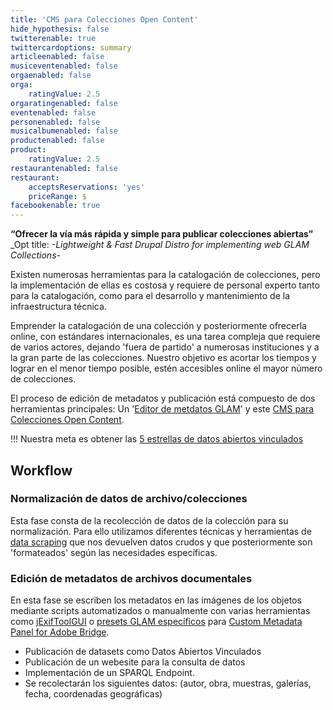 ```yaml
---
title: 'CMS para Colecciones Open Content'
hide_hypothesis: false
twitterenable: true
twittercardoptions: summary
articleenabled: false
musiceventenabled: false
orgaenabled: false
orga:
    ratingValue: 2.5
orgaratingenabled: false
eventenabled: false
personenabled: false
musicalbumenabled: false
productenabled: false
product:
    ratingValue: 2.5
restaurantenabled: false
restaurant:
    acceptsReservations: 'yes'
    priceRange: $
facebookenable: true
---
```


**“Ofrecer la vía más rápida y simple para publicar colecciones abiertas”**
_Opt title: _-Lightweight & Fast Drupal Distro for implementing web GLAM Collections-_

Existen numerosas herramientas para la catalogación de colecciones, pero la implementación de ellas es costosa y requiere de personal experto tanto para la catalogación, como para el desarrollo y mantenimiento de la infraestructura técnica. 

Emprender la catalogación de una colección y posteriormente ofrecerla online, con estándares internacionales, es una tarea compleja que requiere de varios actores, dejando 'fuera de partido' a numerosas instituciones y a la gran parte de las colecciones.
Nuestro objetivo es acortar los tiempos y lograr en el menor tiempo posible, estén accesibles online el mayor número de colecciones.

El proceso de edición de metadatos y publicación está compuesto de dos herramientas principales: Un '[Editor de metdatos GLAM](https://docs.museosabiertos.org/editor-de-metadatos)' y este [CMS para Colecciones Open Content](https://docs.museosabiertos.org/cms-para-colecciones-open-content).

!!! Nuestra meta es obtener las [5 estrellas de datos abiertos vinculados](https://5stardata.info/es/) 

## Workflow

### Normalización de datos de archivo/colecciones
Esta fase consta de la recolección de datos de la colección para su normalización. Para ello utilizamos diferentes técnicas y herramientas de [data scraping](https://en.wikipedia.org/wiki/Data_scraping) que nos devuelven datos crudos y que posteriormente son 'formateados' según las necesidades específicas.

### Edición de metadatos de archivos documentales
En esta fase se escriben los metadatos en las imágenes de los objetos mediante scripts automatizados o manualmente con varias herramientas como [jExifToolGUI](https://github.com/hvdwolf/jExifToolGUI) o [presets GLAM específicos](https://github.com/MuseosAbiertos/Adobe-Bridge-Custom-Metadata-JSON-Presets) para [Custom Metadata Panel for Adobe Bridge](https://github.com/adobe-dmeservices/custom-metadata).

* Publicación de datasets como Datos Abiertos Vinculados
* Publicación de un webesite para la consulta de datos
* Implementación de un SPARQL Endpoint. 
* Se recolectarán los siguientes datos: (autor, obra, muestras, galerías, fecha, coordenadas geográficas) 
